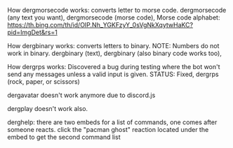 How dergmorsecode works:
converts letter to morse code.
dergmorsecode (any text you want),
dergmorsecode (morse code),
Morse code alphabet: https://th.bing.com/th/id/OIP.Nh_YGKFzyY_0sVgNkXqytwHaKC?pid=ImgDet&rs=1

How dergbinary works:
converts letters to binary.
NOTE: Numbers do not work in binary. 
dergbinary (text),
dergbinary (also binary code works too),

How dergrps works:
Discovered a bug during testing where the bot won't send any messages unless a valid input is given.
STATUS: Fixed,
dergrps (rock, paper, or scissors)

dergavatar doesn't work anymore due to discord.js

dergplay doesn't work also.

derghelp: there are two embeds for a list of commands, one comes after someone reacts. click the "pacman ghost" reaction located under the embed to get the second command list
